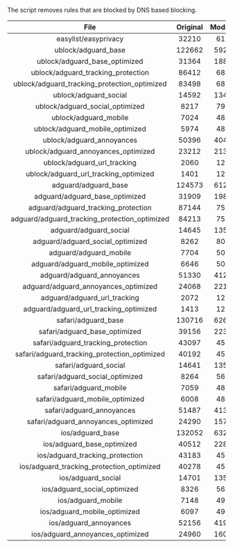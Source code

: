 The script removes rules that are blocked by DNS based blocking.


| File | Original | Modified |
|:----:|:-----:|:-----:|
| easylist/easyprivacy | 32210 | 6197 |
| ublock/adguard_base | 122662 | 59253 |
| ublock/adguard_base_optimized | 31364 | 18806 |
| ublock/adguard_tracking_protection | 86412 | 6822 |
| ublock/adguard_tracking_protection_optimized | 83498 | 6822 |
| ublock/adguard_social | 14592 | 13481 |
| ublock/adguard_social_optimized | 8217 | 7963 |
| ublock/adguard_mobile | 7024 | 4841 |
| ublock/adguard_mobile_optimized | 5974 | 4841 |
| ublock/adguard_annoyances | 50396 | 40422 |
| ublock/adguard_annoyances_optimized | 23212 | 21318 |
| ublock/adguard_url_tracking | 2060 | 1219 |
| ublock/adguard_url_tracking_optimized | 1401 | 1219 |
| adguard/adguard_base | 124573 | 61258 |
| adguard/adguard_base_optimized | 31909 | 19801 |
| adguard/adguard_tracking_protection | 87144 | 7501 |
| adguard/adguard_tracking_protection_optimized | 84213 | 7501 |
| adguard/adguard_social | 14645 | 13541 |
| adguard/adguard_social_optimized | 8262 | 8018 |
| adguard/adguard_mobile | 7704 | 5020 |
| adguard/adguard_mobile_optimized | 6646 | 5020 |
| adguard/adguard_annoyances | 51330 | 41268 |
| adguard/adguard_annoyances_optimized | 24068 | 22154 |
| adguard/adguard_url_tracking | 2072 | 1229 |
| adguard/adguard_url_tracking_optimized | 1413 | 1229 |
| safari/adguard_base | 130716 | 62694 |
| safari/adguard_base_optimized | 39156 | 22367 |
| safari/adguard_tracking_protection | 43097 | 4584 |
| safari/adguard_tracking_protection_optimized | 40192 | 4583 |
| safari/adguard_social | 14641 | 13530 |
| safari/adguard_social_optimized | 8264 | 5651 |
| safari/adguard_mobile | 7059 | 4880 |
| safari/adguard_mobile_optimized | 6008 | 4879 |
| safari/adguard_annoyances | 51487 | 41357 |
| safari/adguard_annoyances_optimized | 24290 | 15718 |
| ios/adguard_base | 132052 | 63210 |
| ios/adguard_base_optimized | 40512 | 22892 |
| ios/adguard_tracking_protection | 43183 | 4592 |
| ios/adguard_tracking_protection_optimized | 40278 | 4591 |
| ios/adguard_social | 14701 | 13563 |
| ios/adguard_social_optimized | 8326 | 5672 |
| ios/adguard_mobile | 7148 | 4919 |
| ios/adguard_mobile_optimized | 6097 | 4918 |
| ios/adguard_annoyances | 52156 | 41922 |
| ios/adguard_annoyances_optimized | 24960 | 16059 |